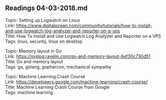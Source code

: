 ## Readings 04-03-2018.md

Topic: Setting up Logwatch on Linux  
Link: https://www.digitalocean.com/community/tutorials/how-to-install-and-use-logwatch-log-analyzer-and-reporter-on-a-vps  
Title: How To Install and Use Logwatch Log Analyzer and Reporter on a VPS  
Tags: linux, security, linux on desktop  

Topic: Memory layout in Go  
Link: https://syslog.ravelin.com/go-and-memory-layout-6ef30c730d51  
Title: Go and memory layout  
Tags: go, golang, gophercon, mechanical sympathy  

Topic: Machine Learning Crash Course  
Link: https://developers.google.com/machine-learning/crash-course/  
Title: Machine Learning Crash Course from Google  
Tags: machine learning  

